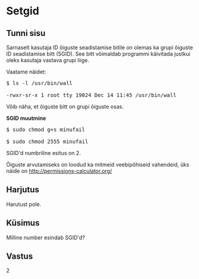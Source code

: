 # Setgid

## Tunni sisu

Sarnaselt kasutaja ID õiguste seadistamise bitile on olemas ka grupi õiguste ID seadistamise bitt (SGID). See bitt võimaldab programmi käivitada justkui oleks kasutaja vastava grupi liige.

Vaatame näidet:

<pre>
$ ls -l /usr/bin/wall

-rwxr-sr-x 1 root tty 19024 Dec 14 11:45 /usr/bin/wall
</pre>

Võib näha, et õiguste bitt on grupi õiguste osas.

<b>SGID muutmine</b>

<pre>
$ sudo chmod g+s minufail

$ sudo chmod 2555 minufail
</pre>

SGID'd numbriline esitus on 2.

Õiguste arvutamiseks on loodud ka mitmeid veebipõhiseid vahendeid, üks näide on <a target="_blank" href="http://permissions-calculator.org/">http://permissions-calculator.org/</a>

## Harjutus

Harutust pole.

## Küsimus

Milline number esindab SGID'd?

## Vastus

2

